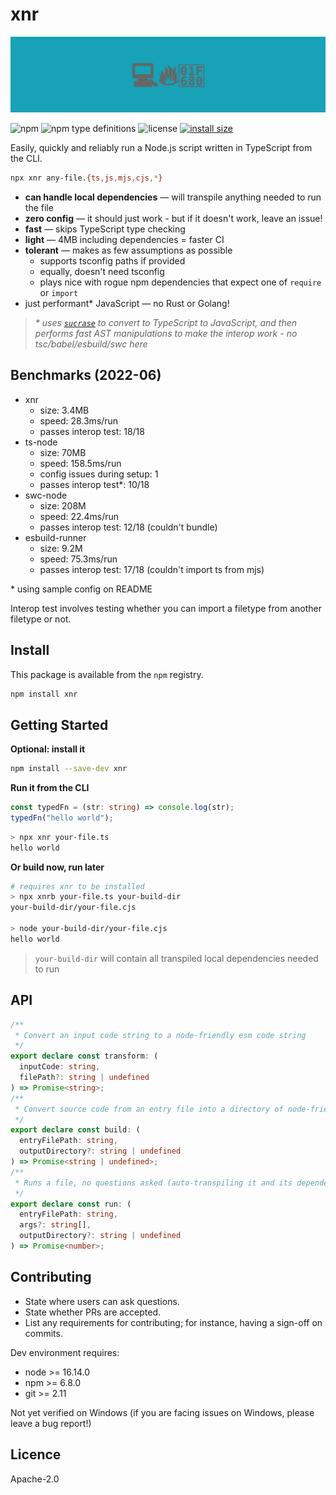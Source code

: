 # xnr

![banner](banner.svg)

![npm](https://img.shields.io/npm/v/xnr)
![npm type definitions](https://img.shields.io/npm/types/xnr)
![license](https://img.shields.io/npm/l/xnr)
[![install size](https://packagephobia.com/badge?p=xnr)](https://packagephobia.com/result?p=xnr)

Easily, quickly and reliably run a Node.js script written in TypeScript from the CLI.

```sh
npx xnr any-file.{ts,js,mjs,cjs,*}
```

- **can handle local dependencies** &mdash; will transpile anything needed to run the file
- **zero config** &mdash; it should just work - but if it doesn't work, leave an issue!
- **fast** &mdash; skips TypeScript type checking
- **light** &mdash; 4MB including dependencies = faster CI
- **tolerant** &mdash; makes as few assumptions as possible
  - supports tsconfig paths if provided
  - equally, doesn't need tsconfig
  - plays nice with rogue npm dependencies that expect one of `require` or `import`
- just performant\* JavaScript &mdash; no Rust or Golang!

> _\* uses [`sucrase`](https://github.com/alangpierce/sucrase) to convert to TypeScript to
> JavaScript, and then performs fast AST manipulations to make the interop work - no
> tsc/babel/esbuild/swc here_

## Benchmarks (2022-06)

- xnr
  - size: 3.4MB
  - speed: 28.3ms/run
  - passes interop test: 18/18
- ts-node
  - size: 70MB
  - speed: 158.5ms/run
  - config issues during setup: 1
  - passes interop test\*: 10/18
- swc-node
  - size: 208M
  - speed: 22.4ms/run
  - passes interop test: 12/18 (couldn't bundle)
- esbuild-runner
  - size: 9.2M
  - speed: 75.3ms/run
  - passes interop test: 17/18 (couldn't import ts from mjs)

\* using sample config on README

Interop test involves testing whether you can import a filetype from another filetype or not.

## Install

This package is available from the `npm` registry.

```sh
npm install xnr
```

## Getting Started

**Optional: install it**

```sh
npm install --save-dev xnr
```

**Run it from the CLI**

```ts
const typedFn = (str: string) => console.log(str);
typedFn("hello world");
```

```sh
> npx xnr your-file.ts
hello world
```

**Or build now, run later**

```sh
# requires xnr to be installed
> npx xnrb your-file.ts your-build-dir
your-build-dir/your-file.cjs

> node your-build-dir/your-file.cjs
hello world
```

> `your-build-dir` will contain all transpiled local dependencies needed to run

## API

```ts
/**
 * Convert an input code string to a node-friendly esm code string
 */
export declare const transform: (
  inputCode: string,
  filePath?: string | undefined
) => Promise<string>;
/**
 * Convert source code from an entry file into a directory of node-friendly esm code
 */
export declare const build: (
  entryFilePath: string,
  outputDirectory?: string | undefined
) => Promise<string | undefined>;
/**
 * Runs a file, no questions asked (auto-transpiling it and its dependencies as required)
 */
export declare const run: (
  entryFilePath: string,
  args?: string[],
  outputDirectory?: string | undefined
) => Promise<number>;
```

## Contributing

- State where users can ask questions.
- State whether PRs are accepted.
- List any requirements for contributing; for instance, having a sign-off on commits.

Dev environment requires:

- node >= 16.14.0
- npm >= 6.8.0
- git >= 2.11

Not yet verified on Windows (if you are facing issues on Windows, please leave a bug report!)

## Licence

Apache-2.0
